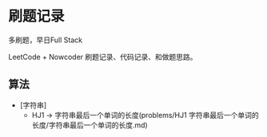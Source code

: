# 刷题记录
多刷题，早日Full Stack

LeetCode + Nowcoder 刷题记录、代码记录、和做题思路。

## 算法
- [字符串]
    - HJ1 -> 字符串最后一个单词的长度(problems/HJ1 字符串最后一个单词的长度/字符串最后一个单词的长度.md)